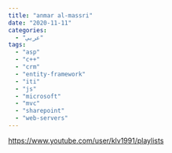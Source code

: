 ```yaml
---
title: "anmar al-massri"
date: "2020-11-11"
categories:
  - "عربي"
tags:
  - "asp"
  - "c++"
  - "crm"
  - "entity-framework"
  - "iti"
  - "js"
  - "microsoft"
  - "mvc"
  - "sharepoint"
  - "web-servers"
---
```


https://www.youtube.com/user/klv1991/playlists
